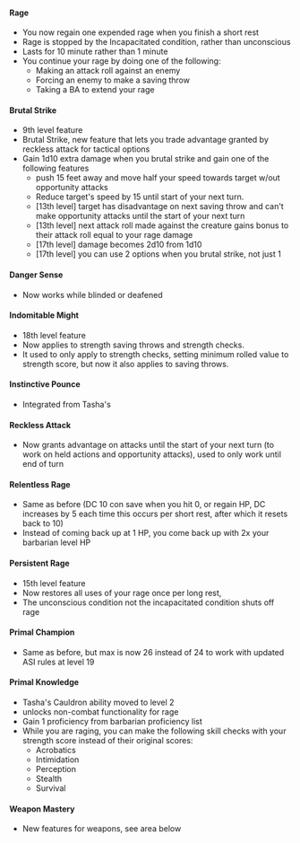 #### Rage
* You now regain one expended rage when you finish a short rest
* Rage is stopped by the Incapacitated condition, rather than unconscious
* Lasts for 10 minute rather than 1 minute
* You continue your rage by doing one of the following:
    * Making an attack roll against an enemy
    * Forcing an enemy to make a saving throw
    * Taking a BA to extend your rage

#### Brutal Strike
* 9th level feature
* Brutal Strike, new feature that lets you trade advantage granted by reckless attack for tactical options
* Gain 1d10 extra damage when you brutal strike and gain one of the following features
    * push 15 feet away and move half your speed towards target w/out opportunity attacks
    * Reduce target's speed by 15 until start of your next turn.
    * [13th level] target has disadvantage on next saving throw and can't make opportunity attacks until the start of your next turn
    * [13th level] next attack roll made against the creature gains bonus to their attack roll equal to your rage damage
    * [17th level] damage becomes 2d10 from 1d10
    * [17th level] you can use 2 options when you brutal strike, not just 1

#### Danger Sense
* Now works while blinded or deafened

#### Indomitable Might
* 18th level feature
* Now applies to strength saving throws and strength checks.
* It used to only apply to strength checks, setting minimum rolled value to strength score, but now it also applies to saving throws.

#### Instinctive Pounce
* Integrated from Tasha's

#### Reckless Attack
* Now grants advantage on attacks until the start of your next turn (to work on held actions and opportunity attacks), used to only work until end of turn

#### Relentless Rage
* Same as before (DC 10 con save when you hit 0, or regain HP, DC increases by 5 each time this occurs per short rest, after which it resets back to 10)
* Instead of coming back up at 1 HP, you come back up with 2x your barbarian level HP

#### Persistent Rage
* 15th level feature
* Now restores all uses of your rage once per long rest,
* The unconscious condition not the incapacitated condition shuts off rage

#### Primal Champion
* Same as before, but max is now 26 instead of 24 to work with updated ASI rules at level 19

#### Primal Knowledge
* Tasha's Cauldron ability moved to level 2
* unlocks non-combat functionality for rage
* Gain 1 proficiency from barbarian proficiency list
* While you are raging, you can make the following skill checks with your strength score instead of their original scores:
    * Acrobatics
    * Intimidation
    * Perception
    * Stealth
    * Survival

#### Weapon Mastery
* New features for weapons, see area below